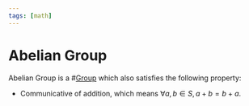 ```yaml
---
tags: [math]
---
```


# Abelian Group

Abelian Group is a #[Group](202210082221.md) which also satisfies the following
property:
- Communicative of addition, which means $\forall a, b \in S, a + b = b + a$.
